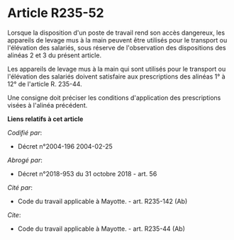 # Article R235-52

Lorsque la disposition d'un poste de travail rend son accès dangereux, les appareils de levage mus à la main peuvent être
utilisés pour le transport ou l'élévation des salariés, sous réserve de l'observation des dispositions des alinéas 2 et 3 du
présent article.

Les appareils de levage mus à la main qui sont utilisés pour le transport ou l'élévation des salariés doivent satisfaire aux
prescriptions des alinéas 1° à 12° de l'article R. 235-44.

Une consigne doit préciser les conditions d'application des prescriptions visées à l'alinéa précédent.

**Liens relatifs à cet article**

_Codifié par_:

  - Décret n°2004-196 2004-02-25

_Abrogé par_:

  - Décret n°2018-953 du 31 octobre 2018 - art. 56

_Cité par_:

  - Code du travail applicable à Mayotte. - art. R235-142 (Ab)

_Cite_:

  - Code du travail applicable à Mayotte. - art. R235-44 (Ab)
